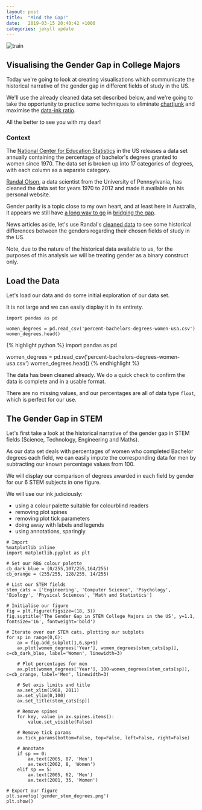 ```yaml
---
layout: post
title:  "Mind the Gap!"
date:   2019-03-15 20:40:42 +1000
categories: jekyll update
---
```


![train](https://raw.githubusercontent.com/ainephelan/ainephelan.github.io/master/images/People_Train.jpg)

## Visualising the Gender Gap in College Majors  
Today we're going to look at creating visualisations which communicate the historical narrative of the gender gap in different fields of study in the US.

We'll use the already cleaned data set described below, and we're going to take the opportunity to practice some techniques to eliminate [chartjunk](https://en.wikipedia.org/wiki/Chartjunk) and maximise the [data-ink ratio](https://infovis-wiki.net/wiki/Data-Ink_Ratio).  

All the better to see you with my dear!


### Context
The [National Center for Education Statistics](https://nces.ed.gov/programs/digest/current_tables.asp) in the US releases a data set annually containing the percentage of bachelor's degrees granted to women since 1970. The data set is broken up into 17 categories of degrees, with each column as a separate category.

[Randal Olson](http://www.randalolson.com/2014/06/14/percentage-of-bachelors-degrees-conferred-to-women-by-major-1970-2012/), a data scientist from the University of Pennsylvania, has cleaned the data set for years 1970 to 2012 and made it available on his personal website. 

Gender parity is a topic close to my own heart, and at least here in Australia, it appears we still have [a long way to go](https://blog.csiro.au/where-are-all-the-women-in-stem/) in [bridging the gap](https://www.sbs.com.au/news/women-leave-stem-over-pay-gap-study-finds).

News articles aside, let's use Randal's [cleaned data](http://www.randalolson.com/wp-content/uploads/percent-bachelors-degrees-women-usa.csv) to see some historical differences between the genders regarding their chosen fields of study in the US.

Note, due to the nature of the historical data available to us, for the purposes of this analysis we will be treating gender as a binary construct only.

## Load the Data
Let's load our data and do some initial exploration of our data set.

It is not large and we can easily display it in its entirety.

```
import pandas as pd

women_degrees = pd.read_csv('percent-bachelors-degrees-women-usa.csv')
women_degrees.head()
```

{% highlight python %}
import pandas as pd

women_degrees = pd.read_csv('percent-bachelors-degrees-women-usa.csv')
women_degrees.head()
{% endhighlight %}


The data has been cleaned already. We do a quick check to confirm the data is complete and in a usable format.

There are no missing values, and our percentages are all of data type `float`, which is perfect for our use.

## The Gender Gap in STEM

Let's first take a look at the historical narrative of the gender gap in STEM fields (Science, Technology, Engineering and Maths).

As our data set deals with percentages of women who completed Bachelor degrees each field, we can easily impute the corresponding data for men by subtracting our known percentage values from 100.

We will display our comparison of degrees awarded in each field by gender for our 6 STEM subjects in one figure.

We will use our ink judiciously: 
- using a colour palette suitable for colourblind readers
- removing plot spines
- removing plot tick parameters
- doing away with labels and legends
- using annotations, sparingly

```
# Import
%matplotlib inline
import matplotlib.pyplot as plt

# Set our RBG colour palette
cb_dark_blue = (0/255,107/255,164/255)
cb_orange = (255/255, 128/255, 14/255)

# List our STEM fields
stem_cats = ['Engineering', 'Computer Science', 'Psychology', 'Biology', 'Physical Sciences', 'Math and Statistics']

# Initialise our figure
fig = plt.figure(figsize=(18, 3))
fig.suptitle('The Gender Gap in STEM College Majors in the US', y=1.1, fontsize='16', fontweight='bold')

# Iterate over our STEM cats, plotting our subplots
for sp in range(0,6):
    ax = fig.add_subplot(1,6,sp+1)
    ax.plot(women_degrees['Year'], women_degrees[stem_cats[sp]], c=cb_dark_blue, label='Women', linewidth=3)
    
    # Plot percentages for men
    ax.plot(women_degrees['Year'], 100-women_degrees[stem_cats[sp]], c=cb_orange, label='Men', linewidth=3)
    
    # Set axis limits and title
    ax.set_xlim(1968, 2011)
    ax.set_ylim(0,100)
    ax.set_title(stem_cats[sp])

    # Remove spines
    for key, value in ax.spines.items():
        value.set_visible(False)
    
    # Remove tick params
    ax.tick_params(bottom=False, top=False, left=False, right=False)
    
    # Annotate
    if sp == 0:
        ax.text(2005, 87, 'Men')
        ax.text(2002, 8, 'Women')
    elif sp == 5:
        ax.text(2005, 62, 'Men')
        ax.text(2001, 35, 'Women')

# Export our figure
plt.savefig('gender_stem_degrees.png')        
plt.show()
```
